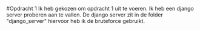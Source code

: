 #Opdracht 1
Ik heb gekozen om opdracht 1 uit te voeren. Ik heb een django server proberen aan te vallen. De django server zit in de folder "django_server"
hiervoor heb ik de bruteforce gebruikt.

